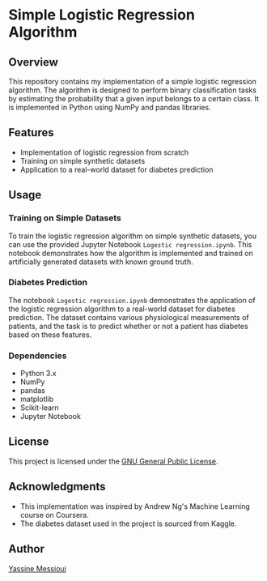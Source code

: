 # Simple Logistic Regression Algorithm

## Overview

This repository contains my implementation of a simple logistic regression algorithm. The algorithm is designed to perform binary classification tasks by estimating the probability that a given input belongs to a certain class. It is implemented in Python using NumPy and pandas libraries.

## Features

- Implementation of logistic regression from scratch
- Training on simple synthetic datasets
- Application to a real-world dataset for diabetes prediction

## Usage

### Training on Simple Datasets

To train the logistic regression algorithm on simple synthetic datasets, you can use the provided Jupyter Notebook `Logestic regression.ipynb`. This notebook demonstrates how the algorithm is implemented and trained on artificially generated datasets with known ground truth.

### Diabetes Prediction

The notebook `Logestic regression.ipynb` demonstrates the application of the logistic regression algorithm to a real-world dataset for diabetes prediction. The dataset contains various physiological measurements of patients, and the task is to predict whether or not a patient has diabetes based on these features.

### Dependencies

- Python 3.x
- NumPy
- pandas
- matplotlib
- Scikit-learn
- Jupyter Notebook

## License

This project is licensed under the [GNU General Public License](https://www.gnu.org/licenses/gpl-3.0.en.html).

## Acknowledgments

- This implementation was inspired by Andrew Ng's Machine Learning course on Coursera.
- The diabetes dataset used in the project is sourced from Kaggle.

## Author

[Yassine Messioui](https://github.com/YassineMessioui)
